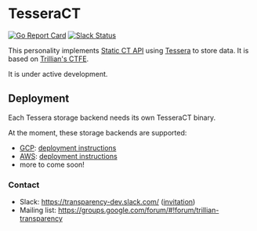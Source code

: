 # TesseraCT

[![Go Report Card](https://goreportcard.com/badge/github.com/transparency-dev/tesseract)](https://goreportcard.com/report/github.com/transparency-dev/tesseract)
[![Slack Status](https://img.shields.io/badge/Slack-Chat-blue.svg)](https://transparency-dev.slack.com/)

This personality implements [Static CT API](https://c2sp.org/static-ct-api) 
using [Tessera](https://github.com/transparency-dev/tessera) 
to store data. It is based on 
[Trillian's CTFE](https://github.com/google/certificate-transparency-go/tree/master/trillian/ctfe).

It is under active development.

## Deployment
Each Tessera storage backend needs its own TesseraCT binary.

At the moment, these storage backends are supported:

 - [GCP](./cmd/gcp/): [deployment instructions](./deployment/live/gcp/test/)
 - [AWS](./cmd/aws/): [deployment instructions](./deployment/live/aws/test/)
 - more to come soon!

### Contact

- Slack: https://transparency-dev.slack.com/ ([invitation](https://join.slack.com/t/transparency-dev/shared_invite/zt-27pkqo21d-okUFhur7YZ0rFoJVIOPznQ))
- Mailing list: https://groups.google.com/forum/#!forum/trillian-transparency
